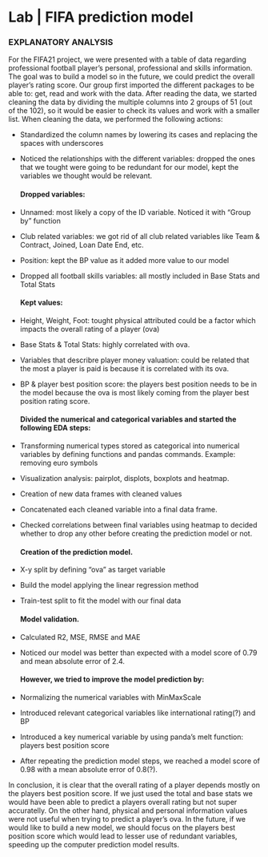 # Lab | FIFA prediction model

### EXPLANATORY ANALYSIS

For the FIFA21 project, we were presented with a table of data regarding professional football player’s personal, professional and skills information. The goal was to build a model so in the future, we could predict the overall player’s rating score.
Our group first imported the different packages to be able to: get, read and work with the data.
After reading the data, we started cleaning the data by dividing the multiple columns into 2 groups of 51 (out of the 102), so it would be easier to check its values and work with a smaller list.
When cleaning the data, we performed the following actions:

- Standardized the column names by lowering its cases and replacing the spaces with underscores
- Noticed the relationships with the different variables: dropped the ones that we tought were going to be redundant for our model, kept the variables we thought would be relevant.

    ####  Dropped variables:
    
- Unnamed: most likely a copy of the ID variable. Noticed it with “Group by” function
- Club related variables: we got rid of all club related variables like Team & Contract, Joined, Loan Date End, etc.
- Position: kept the BP value as it added more value to our model
- Dropped all football skills variables: all mostly included in Base Stats and Total Stats

    #### Kept values:
    
- Height, Weight, Foot: tought physical attributed could be a factor which impacts the overall rating of a player (ova)
- Base Stats & Total Stats: highly correlated with ova.
- Variables that describre player money valuation: could be related that the most a player is paid is because it is correlated with its ova.
- BP & player best position score: the players best position needs to be in the model because the ova is most likely coming from the player best position rating score.

    #### Divided the numerical and categorical variables and started the following EDA steps:
    
- Transforming numerical types stored as categorical into numerical variables by defining functions and pandas commands. Example: removing euro symbols
- Visualization analysis: pairplot, displots, boxplots and heatmap.
- Creation of new data frames with cleaned values
- Concatenated each cleaned variable into a final data frame.
- Checked correlations between final variables using heatmap to decided whether to drop any other before creating the prediction model or not.

    #### Creation of the prediction model.
    
- X-y split by defining “ova” as target variable
- Build the model applying the linear regression method
- Train-test split to fit the model with our final data

     #### Model validation.
- Calculated R2, MSE, RMSE and MAE
- Noticed our model was better than expected with a model score of 0.79 and mean absolute error of 2.4.

    #### However, we tried to improve the model prediction by:
    
- Normalizing the numerical variables with MinMaxScale
- Introduced relevant categorical variables like international rating(?) and BP
- Introduced a key numerical variable by using panda’s melt function: players best position score
- After repeating the prediction model steps, we reached a model score of 0.98 with a mean absolute error of 0.8(?).


In conclusion, it is clear that the overall rating of a player depends mostly on the players best position score. If we just used the total and base stats we would have been able to predict a players overall rating but not super accuratelly. On the other hand, physical and personal information values were not useful when trying to predict a player’s ova.
In the future, if we would like to build a new model, we should focus on the players best position score which would lead to lesser use of redundant variables, speeding up the computer prediction model results.
